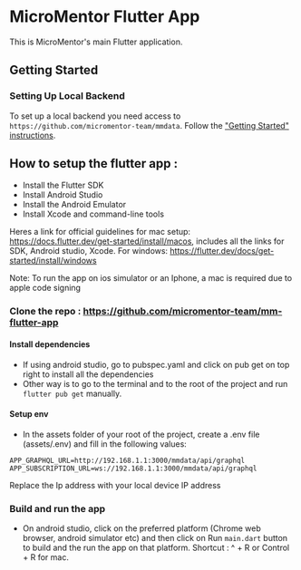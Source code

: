 # MicroMentor Flutter App

This is MicroMentor's main Flutter application. 

## Getting Started

### Setting Up Local Backend

To set up a local backend you need access to `https://github.com/micromentor-team/mmdata`. 
Follow the ["Getting Started" instructions](https://github.com/micromentor-team/mmdata/blob/main/docs/getting-started.md).

## How to setup the flutter app :
 - Install the Flutter SDK
 - Install Android Studio
 - Install the Android Emulator
 - Install Xcode and command-line tools

Heres a link for official guidelines for mac setup: https://docs.flutter.dev/get-started/install/macos, 
includes all the links for SDK, Android studio, Xcode. For windows: https://flutter.dev/docs/get-started/install/windows

Note: To run the app on ios simulator or an Iphone, a mac is required due to apple code signing

### Clone the repo : https://github.com/micromentor-team/mm-flutter-app

#### Install dependencies
 - If using android studio, go to pubspec.yaml and click on pub get on top right to install all the dependencies 
 - Other way is to go to the terminal and to the root of the project and run `flutter pub get` manually.

#### Setup env
 - In the assets folder of your root of the project, create a .env file (assets/.env) and fill in the following values:  

`APP_GRAPHQL_URL=http://192.168.1.1:3000/mmdata/api/graphql`
`APP_SUBSCRIPTION_URL=ws://192.168.1.1:3000/mmdata/api/graphql`

Replace the Ip address with your local device IP address

### Build and run the app
- On android studio, click on the preferred platform (Chrome web browser, android simulator etc) and then click on Run `main.dart` button to build and the run the app on that platform. Shortcut : ^ + R or Control + R for mac.

